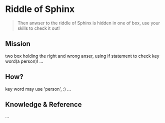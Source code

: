 # Riddle of Sphinx

> Then anwser to the riddle of Sphinx is hidden in one of box, use your skills to check it out!

## Mission

two box holding the right and wrong anser, using if statement to check key word(a person)!
...

## How?

key word may use 'person', :)
...

## Knowledge & Reference

...